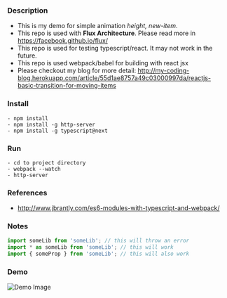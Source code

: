 ### Description

- This is my demo for simple animation *height, new-item*.
- This repo is used with **Flux Architecture**. Please read more in https://facebook.github.io/flux/
- This repo is used for testing typescript/react. It may not work in the future.
- This repo is used webpack/babel for building with react jsx
- Please checkout my blog for more detail: http://my-coding-blog.herokuapp.com/article/55d1ae8757a49c03000997da/reactjs-basic-transition-for-moving-items

### Install

```
- npm install
- npm install -g http-server
- npm install -g typescript@next
```

### Run

```
- cd to project directory
- webpack --watch
- http-server
```

### References
- http://www.jbrantly.com/es6-modules-with-typescript-and-webpack/


### Notes

``` js
import someLib from 'someLib'; // this will throw an error  
import * as someLib from 'someLib'; // this will work  
import { someProp } from 'someLib'; // this will also work  

```

### Demo

![Demo Image](https://nq33jw.blu.livefilestore.com/y3mFFUX2ALJ03s7zUZ6E9BO31rIWQKhJW5Zc0fXtUhHxUz-QfIooyJPA4lmWjgMIN2_BKWy5iZy1Ao5RHQ-s5E-Jq95ag0U6QGF21cVlvb__JpQ731iE_joJhSkl-W930bCEybFsPdKX5boYjn_NO_YsXgVb1ucsf2Zssph0ztn4iQ/simple-animation.gif?psid=1)
